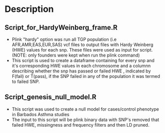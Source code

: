 # Description
## Script_for_HardyWeinberg_frame.R
* Plink "hardy" option was run all TGP population (i.e AFR,AMR,EAS,EUR,SAS) vcf files to output files with Hardy Weinberg (HWE) values for each snp. These files were used as input for script. (NOTE: only founders were kept when run the plink command) <br />
* This script is used to create a dataframe containing for every snp and it's corresponding HWE values in each chromosome and a columnn describing whether the snp has passed or failed HWE , indicated by F(fail) or T(pass), if the SNP failed in any of the population it was termed to failed SNP.

## Script_genesis_null_model.R
* This script was used to create a null model for cases/control phenotype in Barbados Asthma studies
* The input to this script will be plink binary data with SNP's removed that failed HWE, missingness and frequency filters and then LD pruned.
